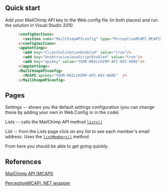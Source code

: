 Quick start
-----------
Add your MailChimp API key to the Web.config file (in both places) and run the solution in Visual Studio 2010

```html
      <configSections>
        <section name="MailChimpAPIconfig" type="PerceptiveMCAPI.MCAPISettings, PerceptiveMCAPI"/>
      </configSections>
      <appSettings>
        <add key="ClientValidationEnabled" value="true"/> 
        <add key="UnobtrusiveJavaScriptEnabled" value="true"/>
        <add key="apikey" value="YOUR-MAILCHIMP-API-KEY-HERE"/>
      </appSettings>
      <MailChimpAPIconfig>
        <MCAPI apikey="YOUR-MAILCHIMP-API-KEY-HERE"  />
      </MailChimpAPIconfig>
```


Pages
-----------
Settings -- shows you the default settings configuration (you can change these by adding your own in Web.Config or in the code)

Lists -- calls the MailChimp API method [`lists()`](http://apidocs.mailchimp.com/api/1.3/lists.func.php)

List -- from the Lists page click on any list to see each member's email address. Uses the [`listMembers()`](http://apidocs.mailchimp.com/api/1.3/listmembers.func.php) method 

From here you should be able to get going quickly.



References
-----------
[MailChimp API (MCAPI)](http://apidocs.mailchimp.com/api/)

[PerceptiveMCAPI .NET wrapper](http://perceptivemcapi.codeplex.com)
